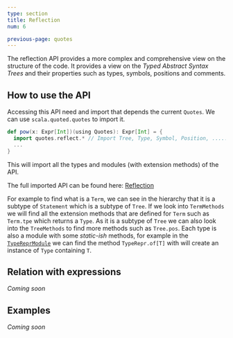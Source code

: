 ```yaml
---
type: section
title: Reflection
num: 6

previous-page: quotes
---
```


The reflection API provides a more complex and comprehensive view on the structure of the code.
It provides a view on the *Typed Abstract Syntax Trees* and their properties such as types, symbols, positions and comments.

## How to use the API

Accessing this API need and import that depends the current `Quotes`.
We can use `scala.quoted.quotes` to import it.

```scala
def pow(x: Expr[Int])(using Quotes): Expr[Int] = {
  import quotes.reflect.* // Import Tree, Type, Symbol, Position, .....
  ...
}
```

This will import all the types and modules (with extension methods) of the API.

The full imported API can be found here: [Reflection](https://dotty.epfl.ch/api/scala/quoted/Quotes$reflectModule.html?query=trait%20reflectModule)

For example to find what is a `Term`, we can see in the hierarchy that it is a subtype of `Statement` which is a subtype of `Tree`.
If we look into `TermMethods` we will find all the extension methods that are defined for `Term` such as `Term.tpe` which returns a `Type`.
As it is a subtype of `Tree` we can also look into the `TreeMethods` to find more methods such as `Tree.pos`.
Each type is also a module with some _static-ish_ methods, for example in the [`TypeReprModule`](https://dotty.epfl.ch/api/scala/quoted/Quotes$reflectModule$TypeReprModule.html) we can find the method `TypeRepr.of[T]` with will create an instance of `Type` containing `T`.


## Relation with expressions
<!-- Term vs Expr -->
<!-- Safty -->
*Coming soon*


## Examples
*Coming soon*
